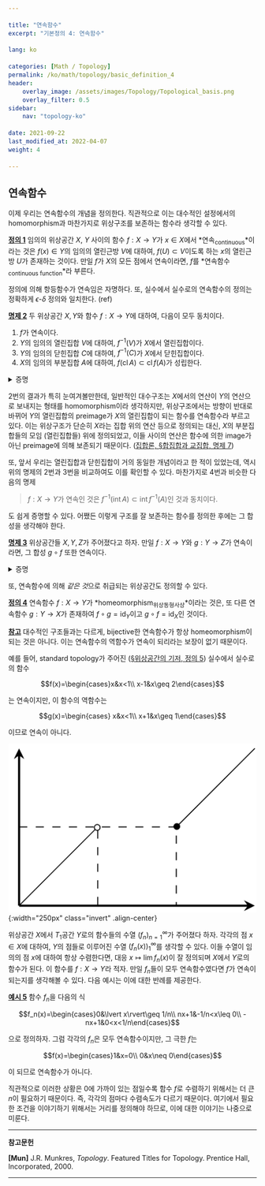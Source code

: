 ```yaml
---

title: "연속함수"
excerpt: "기본정의 4: 연속함수"

lang: ko

categories: [Math / Topology]
permalink: /ko/math/topology/basic_definition_4
header:
    overlay_image: /assets/images/Topology/Topological_basis.png
    overlay_filter: 0.5
sidebar: 
    nav: "topology-ko"

date: 2021-09-22
last_modified_at: 2022-04-07
weight: 4

---
```


## 연속함수

이제 우리는 연속함수의 개념을 정의한다. 직관적으로 이는 대수적인 설정에서의 homomorphism과 마찬가지로 위상구조를 보존하는 함수라 생각할 수 있다.

<div class="definition" markdown="1">

<ins id="df1">**정의 1**</ins> 임의의 위상공간 $X$, $Y$ 사이의 함수 $f:X\rightarrow Y$가 $x\in X$에서 *연속<sub>continuous</sub>*이라는 것은 $f(x)\in Y$의 임의의 열린근방 $V$에 대하여, $f(U)\subset V$이도록 하는 $x$의 열린근방 $U$가 존재하는 것이다. 만일 $f$가 $X$의 모든 점에서 연속이라면, $f$를 *연속함수<sub>continuous function</sub>*라 부른다.

</div>

정의에 의해 항등함수가 연속임은 자명하다. 또, 실수에서 실수로의 연속함수의 정의는 정확하게 $\epsilon$-$\delta$ 정의와 일치한다. (ref) 

<div class="proposition" markdown="1">

<ins is="pp2">**명제 2**</ins> 두 위상공간 $X,Y$와 함수 $f:X\rightarrow Y$에 대하여, 다음이 모두 동치이다.

1. $f$가 연속이다. 
2. $Y$의 임의의 열린집합 $V$에 대하여, $f^{-1}(V)$가 $X$에서 열린집합이다.
3. $Y$의 임의의 닫힌집합 $C$에 대하여, $f^{-1}(C)$가 $X$에서 닫힌집합이다.
4. $X$의 임의의 부분집합 $A$에 대하여, $f(\operatorname{cl}A)\subset\operatorname{cl}f(A)$가 성립한다.

</div>
<details class="proof" markdown="1">
<summary>증명</summary>

우선 $f$가 연속이라 하자. 2번을 보이기 위해서는 $Y$의 임의의 열린집합 $V$가 주어졌다고 가정한 후, $f^{-1}(V)$가 열린집합임을 보여야 한다. 이를 위해 임의의 $x\in f^{-1}(V)$를 택하자. 그럼 $f(x)\in V$이므로 $V$는 $f(x)$의 열린근방이다. 따라서, $x$의 어떤 열린근방 $U$가 존재하여 $f(U)\subset V$이고 

$$U\subset f^{-1}(f(U))\subset f^{-1}(V)$$

이 성립하므로 $f^{-1}(V)$는 열린집합이다. 

이제 2번이 만족된다고 하고, $Y$의 임의의 닫힌집합 $C$가 주어졌다 하자. 그럼 $V=Y\setminus C$는 열린집합이므로, 2번 조건에 의하여 $f^{-1}(V)$는 $X$에서 열린집합이다. 그런데 

$$f^{-1}(V)=f^{-1}(Y\setminus C)=X\setminus f^{-1}(C)$$

이므로, $X\setminus f^{-1}(C)$가 열린집합이고 따라서 $f^{-1}(C)$는 닫힌집합이다. 

이제 3번을 가정하고 4번을 보이자. $X$의 임의의 부분집합 $A$에 대하여, $\operatorname{cl}f(A)$는 $Y$의 닫힌집합이므로, $f^{-1}(\operatorname{cl}f(A))$는 $X$의 닫힌집합이다. 또, 이 집합은 항상 $A$를 포함하므로, $\operatorname{cl}A$도 포함해야 한다. 즉

$$\operatorname{cl}A\subset f^{-1}(\operatorname{cl}f(A))$$

가 성립하고, 따라서 

$$f(\operatorname{cl}A)\subset f(f^{-1}(\operatorname{cl}f(A))\subset \operatorname{cl}f(A)$$

또한 성립한다. 

마지막으로 4번이 성립한다고 가정하자. 임의의 $x\in X$에 대해 $f(x)\in Y$의 열린근방 $V$가 주어졌다고 하면, $V^c$는 닫힌집합이므로 $\operatorname{cl}V^c=V^c$이고, 따라서 

$$f(\operatorname{cl}f^{-1}(V^c))\subset \operatorname{cl}(f(f^{-1}(V^c))\subset\operatorname{cl}V^c=V^c$$

가 성립한다. $f(x)\not\in V^c$이므로, $x\not\in\operatorname{cl}f^{-1}(V^c)$이고, 따라서 

$$U= \left(\operatorname{cl}f^{-1}(V^c)\right)^c$$

라 하면 $x\in U$이다. $U$는 닫힌집합의 여집합이므로 열린집합이고, 따라서 $x$의 열린근방이 된다. 이제 $f(U)\subset V$임을 보여야 하는데, 임의의 $x'\in U$에 대하여, $x'\not\in \operatorname{cl}(f^{-1}(V^c))$이고 따라서 $x'\not\in f^{-1}(V^c)$이다. 즉, $f(x')\not\in V^c$이므로 $f(x')\in V$이고, $f(U)\subset V$가 성립한다.
</details>

2번의 결과가 특히 눈여겨볼만한데, 일반적인 대수구조는 $X$에서의 연산이 $Y$의 연산으로 보내지는 형태를 homomorphism이라 생각하지만, 위상구조에서는 방향이 반대로 바뀌어 $Y$의 열린집합의 preimage가 $X$의 열린집합이 되는 함수를 연속함수라 부르고 있다. 
이는 위상구조가 단순히 $X$라는 집합 위의 연산 등으로 정의되는 대신, $X$의 부분집합들의 모임 (열린집합들) 위에 정의되었고, 이들 사이의 연산은 함수에 의한 image가 아닌 preimage에 의해 보존되기 때문이다. ([집합론, §합집합과 교집합, 명제 7](/ko/math/set_theory/union_and_intersection#pp7)) 

또, 앞서 우리는 열린집합과 닫힌집합이 거의 동일한 개념이라고 한 적이 있었는데, 역시 위의 명제의 2번과 3번을 비교하여도 이를 확인할 수 있다. 마찬가지로 4번과 비슷한 다음의 명제

> $f:X\rightarrow Y$가 연속인 것은 $f^{-1}(\operatorname{int}A)\subset\operatorname{int} f^{-1}(A)$인 것과 동치이다.

도 쉽게 증명할 수 있다. 어쨌든 이렇게 구조를 잘 보존하는 함수를 정의한 후에는 그 합성을 생각해야 한다.

<div class="proposition" markdown="1">

<ins id="pp3">**명제 3**</ins> 위상공간들 $X,Y,Z$가 주어졌다고 하자. 만일 $f:X\rightarrow Y$와 $g:Y\rightarrow Z$가 연속이라면, 그 합성 $g\circ f$ 또한 연속이다.
</div>
<details class="proof" markdown="1">
<summary>증명</summary>

임의의 열린집합 $W\subset Z$에 대하여, 

$$(g\circ f)^{-1}(W)=f^{-1}(g^{-1}(W))$$

이고, $g$의 연속성에 의해 $g^{-1}(W)$는 열린집합이므로, $f$의 연속성을 다시 한 번 적용하면 $f^{-1}(g^{-1}(W))$도 열린집합이다.
</details>

또, 연속함수에 의해 *같은 것*으로 취급되는 위상공간도 정의할 수 있다.

<div class="definition" markdown="1">

<ins id="df4">**정의 4**</ins> 연속함수 $f:X\rightarrow Y$가 *homeomorphism<sub>위상동형사상</sub>*이라는 것은, 또 다른 연속함수 $g:Y\rightarrow X$가 존재하여 $f\circ g=\operatorname{id}_Y$이고 $g\circ f=\operatorname{id}_X$인 것이다.
</div>

<div class="remark" markdown="1">

<ins id="rmk1">**참고**</ins> 대수적인 구조들과는 다르게, bijective한 연속함수가 항상 homeomorphism이 되는 것은 아니다. 이는 연속함수의 역함수가 연속이 되리라는 보장이 없기 때문이다. 

예를 들어, standard topology가 주어진 ([§위상공간의 기저, 정의 5](/ko/math/topology/basic_definition_2#df5)) 실수에서 실수로의 함수 

$$f(x)=\begin{cases}x&x<1\\ x-1&x\geq 2\end{cases}$$

는 연속이지만, 이 함수의 역함수는

$$g(x)=\begin{cases} x&x<1\\ x+1&x\geq 1\end{cases}$$

이므로 연속이 아니다.

![bijective_conti_but_not_homeo](/assets/images/Topology/Basic_definition_4-1.png){:width="250px"  class="invert" .align-center}

</div>

위상공간 $X$에서 $T_1$공간 $Y$로의 함수들의 수열 $(f_n)_{n=1}^\infty$가 주어졌다 하자. 각각의 점 $x\in X$에 대하여, $Y$의 점들로 이루어진 수열 $(f_n(x))_1^\infty$를 생각할 수 있다. 이들 수열이 임의의 점 $x$에 대하여 항상 수렴한다면, 대응 $x\mapsto \lim f_n(x)$이 잘 정의되며 $X$에서 $Y$로의 함수가 된다. 이 함수를 $f:X\rightarrow Y$라 적자. 만일 $f_n$들이 모두 연속함수였다면 $f$가 연속이 되는지를 생각해볼 수 있다. 다음 예시는 이에 대한 반례를 제공한다. 

<div class="example" markdown="1">

<ins id="ex5">**예시 5**</ins> 함수 $f_n$을 다음의 식

$$f_n(x)=\begin{cases}0&\lvert x\rvert\geq 1/n\\ nx+1&-1/n<x\leq 0\\ -nx+1&0<x<1/n\end{cases}$$

으로 정의하자. 그럼 각각의 $f_n$은 모두 연속함수이지만, 그 극한 $f$는

$$f(x)=\begin{cases}1&x=0\\ 0&x\neq 0\end{cases}$$

이 되므로 연속함수가 아니다.

</div>  

직관적으로 이러한 상황은 $0$에 가까이 있는 점일수록 함수 $f$로 수렴하기 위해서는 더 큰 $n$이 필요하기 때문이다. 즉, 각각의 점마다 수렴속도가 다르기 때문이다. 여기에서 필요한 조건을 이야기하기 위해서는 거리를 정의해야 하므로, 이에 대한 이야기는 나중으로 미룬다.

---

**참고문헌**

**[Mun]** J.R. Munkres, <i>Topology</i>. Featured Titles for Topology. Prentice Hall, Incorporated, 2000.

---


